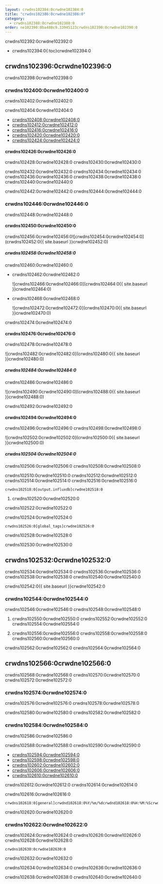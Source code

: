```yaml
---
layout: crwdns102384:0crwdne102384:0
title: "crwdns102386:0crwdne102386:0"
category:
  - crwdns102388:0crwdne102388:0
order: ne102390:0ba488c9.33945123crwdns102390:0crwdne102390:0
---
```

crwdns102392:0crwdne102392:0

* crwdns102394:0{:toc}crwdne102394:0

## crwdns102396:0crwdne102396:0

crwdns102398:0crwdne102398:0

### crwdns102400:0crwdne102400:0

crwdns102402:0crwdne102402:0

crwdns102404:0crwdne102404:0

* [crwdns102408:0crwdne102408:0](crwdns102406:0crwdne102406:0)
* [crwdns102412:0crwdne102412:0](crwdns102410:0crwdne102410:0)
* [crwdns102416:0crwdne102416:0](crwdns102414:0crwdne102414:0)
* [crwdns102420:0crwdne102420:0](crwdns102418:0crwdne102418:0)
* [crwdns102424:0crwdne102424:0](crwdns102422:0crwdne102422:0)

#### crwdns102426:0crwdne102426:0

crwdns102428:0crwdne102428:0 crwdns102430:0crwdne102430:0

crwdns102432:0crwdne102432:0 crwdns102434:0crwdne102434:0 crwdns102436:0crwdne102436:0 crwdns102438:0crwdne102438:0 crwdns102440:0crwdne102440:0

crwdns102442:0crwdne102442:0 crwdns102444:0crwdne102444:0

### crwdns102446:0crwdne102446:0

crwdns102448:0crwdne102448:0

#### crwdns102450:0crwdne102450:0

crwdns102456:0crwdne102456:0![crwdns102454:0crwdne102454:0](crwdns102452:0{{ site.baseurl }}crwdne102452:0)

##### crwdns102458:0crwdne102458:0

crwdns102460:0crwdne102460:0

* crwdns102462:0crwdne102462:0
    
    ![crwdns102466:0crwdne102466:0](crwdns102464:0{{ site.baseurl }}crwdne102464:0)

* crwdns102468:0crwdne102468:0
    
    ![crwdns102472:0crwdne102472:0](crwdns102470:0{{ site.baseurl }}crwdne102470:0)

crwdns102474:0crwdne102474:0

#### crwdns102476:0crwdne102476:0

crwdns102478:0crwdne102478:0

![crwdns102482:0crwdne102482:0](crwdns102480:0{{ site.baseurl }}crwdne102480:0)

##### crwdns102484:0crwdne102484:0

crwdns102486:0crwdne102486:0

![crwdns102490:0crwdne102490:0](crwdns102488:0{{ site.baseurl }}crwdne102488:0)

crwdns102492:0crwdne102492:0

#### crwdns102494:0crwdne102494:0

crwdns102496:0crwdne102496:0 crwdns102498:0crwdne102498:0

![crwdns102502:0crwdne102502:0](crwdns102500:0{{ site.baseurl }}crwdne102500:0)

##### crwdns102504:0crwdne102504:0

crwdns102506:0crwdne102506:0 crwdns102508:0crwdne102508:0

crwdns102510:0crwdne102510:0 crwdns102512:0crwdne102512:0 crwdns102514:0crwdne102514:0 crwdns102516:0crwdne102516:0

    crwdns102518:0[output.influxdb]crwdne102518:0
    

1. crwdns102520:0crwdne102520:0

crwdns102522:0crwdne102522:0

crwdns102524:0crwdne102524:0

    crwdns102526:0[global_tags]crwdne102526:0
    

crwdns102528:0crwdne102528:0

crwdns102530:0crwdne102530:0

## crwdns102532:0crwdne102532:0

crwdns102534:0crwdne102534:0 crwdns102536:0crwdne102536:0 crwdns102538:0crwdne102538:0 crwdns102540:0crwdne102540:0

crwdns102542:0{{ site.baseurl }}crwdne102542:0

### crwdns102544:0crwdne102544:0

crwdns102546:0crwdne102546:0 crwdns102548:0crwdne102548:0

1. crwdns102550:0crwdne102550:0 crwdns102552:0crwdne102552:0 crwdns102554:0crwdne102554:0

2. crwdns102556:0crwdne102556:0 crwdns102558:0crwdne102558:0 crwdns102560:0crwdne102560:0

crwdns102562:0crwdne102562:0 crwdns102564:0crwdne102564:0

## crwdns102566:0crwdne102566:0

crwdns102568:0crwdne102568:0 crwdns102570:0crwdne102570:0 crwdns102572:0crwdne102572:0

### crwdns102574:0crwdne102574:0

crwdns102576:0crwdne102576:0 crwdns102578:0crwdne102578:0

crwdns102580:0crwdne102580:0 crwdns102582:0crwdne102582:0

### crwdns102584:0crwdne102584:0

crwdns102586:0crwdne102586:0

crwdns102588:0crwdne102588:0 crwdns102590:0crwdne102590:0

* [crwdns102594:0crwdne102594:0](crwdns102592:0crwdne102592:0)
* [crwdns102598:0crwdne102598:0](crwdns102596:0crwdne102596:0)
* [crwdns102602:0crwdne102602:0](crwdns102600:0crwdne102600:0)
* [crwdns102606:0crwdne102606:0](crwdns102604:0crwdne102604:0)
* [crwdns102610:0crwdne102610:0](crwdns102608:0crwdne102608:0)

crwdns102612:0crwdne102612:0 crwdns102614:0crwdne102614:0

crwdns102616:0crwdne102616:0

    crwdns102618:0[general]crwdnd102618:0%Y/%m/%dcrwdnd102618:0%H:%M:%Scrwdnd102618:0{instance_id}crwdne102618:0
    

crwdns102620:0crwdne102620:0

### crwdns102622:0crwdne102622:0

crwdns102624:0crwdne102624:0 crwdns102626:0crwdne102626:0 crwdns102628:0crwdne102628:0

    crwdns102630:0crwdne102630:0
    

crwdns102632:0crwdne102632:0

crwdns102634:0crwdne102634:0 crwdns102636:0crwdne102636:0

crwdns102638:0crwdne102638:0 crwdns102640:0crwdne102640:0

<!---## Health Monitoring Metrics

CloudWatch integration enables the following custom metrics for health monitoring:

 * `ContainersReserved` gives you a view of usage over time for capacity planning and budget estimation.
 * `ContainersLeaked` should be 0 or close to 0, an increase indicates a potential infrastructure issue.
 * `ContainersAvailable` is used for Auto Scaling.  If the value is too high, consider shutting some machines down, if the value is too low, consider starting up machines.

 * `circle.run-queue.builds` and `circle.run-queue.containers` expresses the degree to which the system is under-provisioned  and number of queued builds that are not running.  Ideally, the ASG will account for this as well.  Values that are too high may indicate an outage or incident.

 * `circle.state.running-builds` provides a general insight into current usage.

 * Note that `circle.state.num-masters` includes the web server host in the Services machine that does **not** run any builds.  That means the following:
   * If the value is 0, there is an outage or system is in maintenance.  Risk of dropping some github hooks.
   * If the value is 1, there are no Builders, so web traffic and GitHub hooks are accepted, but not run.
   * If the value is 1 + n, there are n builders running and visible to the system. If this is less than the total number of builders launched through AWS, your builders are most likely not launching correctly. If builds are queueing, but this number says you have builders available to the system, you may need to launch more builders.
--->